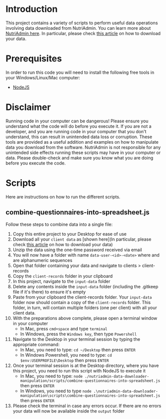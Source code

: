 # Introduction 
This project contains a variety of scripts to perform useful data operations involving data downloaded from NutriAdmin. You can learn more about [NutriAdmin here](https://nutriadmin.com).
In particular, please check [this article](https://nutriadmin.com/docs/how-to-download-all-of-your-client-data-in-bulk) on how to download your data.

# Prerequisites
In order to run this code you will need to install the following free tools in your Windows/Linux/Mac computer:
- [NodeJS](https://nodejs.org/)

# Disclaimer
Running code in your computer can be dangerous! Please ensure you understand what the code will do before you execute it. If you are not a developer, and you are running code in your computer that you don't understand, this can result in unintended data loss or corruption.
These tools are provided as a useful addition and examples on how to manipulate data you download from the software.
NutriAdmin is not responsible for any unintended side effects running these scripts may have in your computer or data. Please double-check and make sure you know what you are doing before you execute the code. 

# Scripts
Here are instructions on how to run the different scripts.

## combine-questionnaires-into-spreadsheet.js
Follow these steps to combine data into a single file:
1. Copy this entire project to your Desktop for ease of use
2. Download all your `client data` as [shown here](In particular, please check [this article](https://nutriadmin.com/docs/how-to-download-all-of-your-client-data-in-bulk) on how to download your data)
3. Unzip the data using the one-time password received via email
4. You will now have a folder with name `data-user-<id>-<date>` where <id> and <date> are alphanumeric sequences
5. Open that folder containing your data and navigate to clients > client-records
6. Copy the `client-records` folder in your clipboard
7. In this project, navigate to the `input-data` folder
8. Delete any contents inside the `input-data` folder (including the .gitkeep file if it's there) to ensure it's empty
9. Paste from your clipboard the client-records folder. Your `input-data` folder now should contain a copy of the `client-records` folder. This folder, in turn, will contain multiple folders (one per client) with all your client data.
10. With the preparations above complete, please open a terminal window in your computer
    - In Mac, press `cmd+space` and type `terminal`
    - In Windows, press the `Windows key`, then type `Powershell`
11. Navigate to the Desktop in your terminal session by typing the appropriate command:
    - In Mac, you need to type: `cd ~/Desktop` then press `ENTER`
    - In Windows Powershell, you need to type: `cd $env:USERPROFILE\Desktop` then press `ENTER`
12. Once your terminal session is at the Desktop directory, where you have this project, you need to run this script with NodeJS to execute it
    - In Mac, you need to type: `node ./nutriadmin-data-downloader-manipulation/scripts/combine-questionnaires-into-spreadsheet.js` then press `ENTER`
    - In Windows, you need to type `node .\nutriadmin-data-downloader-manipulation\scripts\combine-questionnaires-into-spreadsheet.js` then press `ENTER`
13. Please check the terminal in case any errors occur. If there are no errors your data will now be available inside the `output` folder
